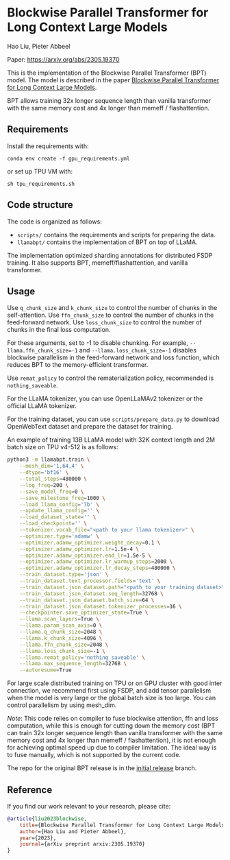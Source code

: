 # Blockwise Parallel Transformer for Long Context Large Models

Hao Liu, Pieter Abbeel

Paper: https://arxiv.org/abs/2305.19370

This is the implementation of the Blockwise Parallel Transformer (BPT) model. The model is described in the paper [Blockwise Parallel Transformer for Long Context Large Models](https://arxiv.org/pdf/2305.19370.pdf).

BPT allows training 32x longer sequence length than vanilla transformer with the same memory cost and 4x longer than memeff / flashattention.

## Requirements
Install the requirements with:
```
conda env create -f gpu_requirements.yml
```
or set up TPU VM with:
```
sh tpu_requirements.sh
```

## Code structure

The code is organized as follows:
- `scripts/` contains the requirements and scripts for preparing the data.
- `llamabpt/` contains the implementation of BPT on top of LLaMA.

The implementation optimized sharding annotations for distributed FSDP training. It also supports BPT, memeff/flashattention, and vanilla transformer.

## Usage

Use `q_chunk_size` and `k_chunk_size` to control the number of chunks in the self-attention.
Use `ffn_chunk_size` to control the number of chunks in the feed-forward network.
Use `loss_chunk_size` to control the number of chunks in the final loss computation.

For these arguments, set to -1 to disable chunking. For example, `--llama.ffn_chunk_size=-1` and `--llama.loss_chunk_size=-1` disables blockwise parallelism in the feed-forward network and loss function, which reduces BPT to the memory-efficient transformer.

Use `remat_policy` to control the rematerialization policy, recommended is `nothing_saveable`.

For the LLaMA tokenizer, you can use OpenLLaMAv2 tokenizer or the official LLaMA tokenizer.

For the training dataset, you can use `scripts/prepare_data.py` to download OpenWebText dataset and prepare the dataset for training.

An example of training 13B LLaMA model with 32K context length and 2M batch size on TPU v4-512 is as follows:

```bash
python3 -m llamabpt.train \
    --mesh_dim='1,64,4' \
    --dtype='bf16' \
    --total_steps=480000 \
    --log_freq=200 \
    --save_model_freq=0 \
    --save_milestone_freq=1000 \
    --load_llama_config='7b' \
    --update_llama_config='' \
    --load_dataset_state='' \
    --load_checkpoint='' \
    --tokenizer.vocab_file="<path to your llama tokenizer>" \
    --optimizer.type='adamw' \
    --optimizer.adamw_optimizer.weight_decay=0.1 \
    --optimizer.adamw_optimizer.lr=1.5e-4 \
    --optimizer.adamw_optimizer.end_lr=1.5e-5 \
    --optimizer.adamw_optimizer.lr_warmup_steps=2000 \
    --optimizer.adamw_optimizer.lr_decay_steps=480000 \
    --train_dataset.type='json' \
    --train_dataset.text_processor.fields='text' \
    --train_dataset.json_dataset.path="<path to your training dataset>" \
    --train_dataset.json_dataset.seq_length=32768 \
    --train_dataset.json_dataset.batch_size=64 \
    --train_dataset.json_dataset.tokenizer_processes=16 \
    --checkpointer.save_optimizer_state=True \
    --llama.scan_layers=True \
    --llama.param_scan_axis=0 \
    --llama.q_chunk_size=2048 \
    --llama.k_chunk_size=4096 \
    --llama.ffn_chunk_size=2048 \
    --llama.loss_chunk_size=-1 \
    --llama.remat_policy='nothing_saveable' \
    --llama.max_sequence_length=32768 \
    --autoresume=True
```

For large scale distributed training on TPU or on GPU cluster with good inter connection, we recommend first using FSDP, and add tensor parallelism when the model is very large or the global batch size is too large. You can control parallelism by using mesh_dim.

*Note*: This code relies on compiler to fuse blockwise attention, ffn and loss computation, while this is enough for cutting down the memory cost (BPT can train 32x longer sequence length than vanilla transformer with the same memory cost and 4x longer than memeff / flashattention), it is not enough for achieving optimal speed up due to compiler limitation.
The ideal way is to fuse manually, which is not supported by the current code.

The repo for the original BPT release is in the [initial release](https://github.com/lhao499/blockwise-parallel-transformer/tree/bpt_init_v1) branch.

## Reference
If you find our work relevant to your research, please cite:
```bibtex
@article{liu2023blockwise,
    title={Blockwise Parallel Transformer for Long Context Large Models},
    author={Hao Liu and Pieter Abbeel},
    year={2023},
    journal={arXiv preprint arxiv:2305.19370}
}
```
